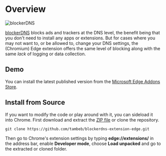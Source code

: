 # Overview
![blockerDNS](https://blockerdns.com/logo_github_repo.png "blockerDNS")

[blockerDNS](https://blockerdns.com/) blocks ads and trackers at the DNS level, the benefit being that you don't need to install any apps or extensions. But for cases where you may not want to, or be allowed to, change your DNS settings, the (Chromium) Edge extension offers the same level of blocking along with the same _lack_ of logging or data collection.

## Demo
You can install the latest published version from the [Microsoft Edge Addons Store](https://microsoftedge.microsoft.com/addons/detail/hfkimamjcihdjcpigopphgacppocobpf).

## Install from Source
If you want to modify the code or play around with it, you can sideload it into Chrome. First download and extract the [ZIP file](https://github.com/tambeb/blockerdns-extension-edge/archive/master.zip) or clone the repository.
```
git clone https://github.com/tambeb/blockerdns-extension-edge.git
```
Then go to Chrome's extension settings by typing __edge://extensions/__ in the address bar, enable __Developer mode__, choose __Load unpacked__ and go to the extracted or cloned folder.
